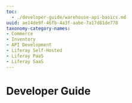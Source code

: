 ```yaml
---
toc:
  - ./developer-guide/warehouse-api-basics.md
uuid: ae14de9f-46fb-4a3f-aabe-7a17d81de778
taxonomy-category-names:
- Commerce
- Inventory
- API Development
- Liferay Self-Hosted
- Liferay PaaS
- Liferay SaaS
---
```

# Developer Guide


